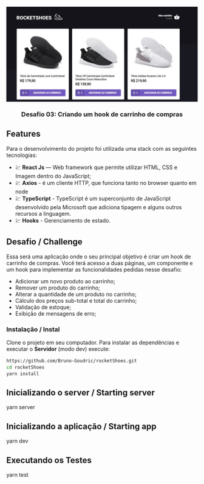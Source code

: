 <p align="center"> 
  <img align="center" alt="WatchMe" src="https://raw.githubusercontent.com/Bruno-Goudric/rocketShoes/master/public/images/rocketshoes.jpg" /> 
</p>

<h3 align="center">
  Desafio 03: Criando um hook de carrinho de compras
</h3>

## Features
Para o desenvolvimento do projeto foi utilizada uma stack com as seguintes tecnologias:

- 💹 **React Js** — Web framework que permite utilizar HTML, CSS e Imagem dentro do JavaScript;
- 💹 **Axios** - é um cliente HTTP, que funciona tanto no browser quanto em node
- 💹 **TypeScript** - TypeScript é um superconjunto de JavaScript desenvolvido pela Microsoft que adiciona tipagem e alguns outros recursos a linguagem.
- 💹 **Hooks** - Gerenciamento de estado.

## Desafio / Challenge

Essa será uma aplicação onde o seu principal objetivo é criar um hook de carrinho de compras. Você terá acesso a duas páginas, um componente e um hook para implementar as funcionalidades pedidas nesse desafio:

- Adicionar um novo produto ao carrinho;
- Remover um produto do carrinho;
- Alterar a quantidade de um produto no carrinho;
- Cálculo dos preços sub-total e total do carrinho;
- Validação de estoque;
- Exibição de mensagens de erro;


### Instalação / Instal
Clone o projeto em seu computador. Para instalar as dependências e executar o **Servidor** (modo dev) execute:
```bash
https://github.com/Bruno-Goudric/rocketShoes.git 
cd rocketShoes
yarn install
```

## Inicializando o server / Starting server
yarn server

## Inicializando a aplicação / Starting app
yarn dev

## Executando os Testes

yarn test
